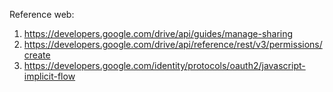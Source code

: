 Reference web:
1. https://developers.google.com/drive/api/guides/manage-sharing
2. https://developers.google.com/drive/api/reference/rest/v3/permissions/create
3. https://developers.google.com/identity/protocols/oauth2/javascript-implicit-flow